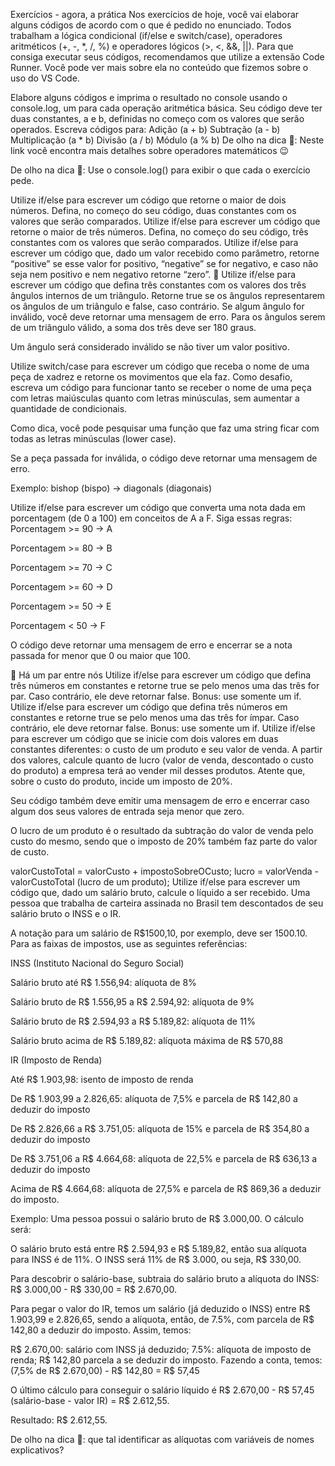 Exercícios - agora, a prática
Nos exercícios de hoje, você vai elaborar alguns códigos de acordo com o que é pedido no enunciado. Todos trabalham a lógica condicional (if/else e switch/case), operadores aritméticos (+, -, *, /, %) e operadores lógicos (>, <, &&, ||). Para que consiga executar seus códigos, recomendamos que utilize a extensão Code Runner. Você pode ver mais sobre ela no conteúdo que fizemos sobre o uso do VS Code.

Elabore alguns códigos e imprima o resultado no console usando o console.log, um para cada operação aritmética básica. Seu código deve ter duas constantes, a e b, definidas no começo com os valores que serão operados. Escreva códigos para:
Adição (a + b)
Subtração (a - b)
Multiplicação (a * b)
Divisão (a / b)
Módulo (a % b)
De olho na dica 👀: Neste link você encontra mais detalhes sobre operadores matemáticos 😉

De olho na dica 👀: Use o console.log() para exibir o que cada o exercício pede.

Utilize if/else para escrever um código que retorne o maior de dois números. Defina, no começo do seu código, duas constantes com os valores que serão comparados.
Utilize if/else para escrever um código que retorne o maior de três números. Defina, no começo do seu código, três constantes com os valores que serão comparados.
Utilize if/else para escrever um código que, dado um valor recebido como parâmetro, retorne “positive” se esse valor for positivo, “negative” se for negativo, e caso não seja nem positivo e nem negativo retorne “zero”.
🚀 Utilize if/else para escrever um código que defina três constantes com os valores dos três ângulos internos de um triângulo. Retorne true se os ângulos representarem os ângulos de um triângulo e false, caso contrário. Se algum ângulo for inválido, você deve retornar uma mensagem de erro.
Para os ângulos serem de um triângulo válido, a soma dos três deve ser 180 graus.

Um ângulo será considerado inválido se não tiver um valor positivo.

Utilize switch/case para escrever um código que receba o nome de uma peça de xadrez e retorne os movimentos que ela faz.
Como desafio, escreva um código para funcionar tanto se receber o nome de uma peça com letras maiúsculas quanto com letras minúsculas, sem aumentar a quantidade de condicionais.

Como dica, você pode pesquisar uma função que faz uma string ficar com todas as letras minúsculas (lower case).

Se a peça passada for inválida, o código deve retornar uma mensagem de erro.

Exemplo: bishop (bispo) -> diagonals (diagonais)

Utilize if/else para escrever um código que converta uma nota dada em porcentagem (de 0 a 100) em conceitos de A a F. Siga essas regras:
Porcentagem >= 90 -> A

Porcentagem >= 80 -> B

Porcentagem >= 70 -> C

Porcentagem >= 60 -> D

Porcentagem >= 50 -> E

Porcentagem < 50 -> F

O código deve retornar uma mensagem de erro e encerrar se a nota passada for menor que 0 ou maior que 100.

🚀 Há um par entre nós
Utilize if/else para escrever um código que defina três números em constantes e retorne true se pelo menos uma das três for par. Caso contrário, ele deve retornar false.
Bonus: use somente um if.
Utilize if/else para escrever um código que defina três números em constantes e retorne true se pelo menos uma das três for ímpar. Caso contrário, ele deve retornar false.
Bonus: use somente um if.
Utilize if/else para escrever um código que se inicie com dois valores em duas constantes diferentes: o custo de um produto e seu valor de venda. A partir dos valores, calcule quanto de lucro (valor de venda, descontado o custo do produto) a empresa terá ao vender mil desses produtos.
Atente que, sobre o custo do produto, incide um imposto de 20%.

Seu código também deve emitir uma mensagem de erro e encerrar caso algum dos seus valores de entrada seja menor que zero.

O lucro de um produto é o resultado da subtração do valor de venda pelo custo do mesmo, sendo que o imposto de 20% também faz parte do valor de custo.

valorCustoTotal = valorCusto + impostoSobreOCusto;
lucro = valorVenda - valorCustoTotal (lucro de um produto);
Utilize if/else para escrever um código que, dado um salário bruto, calcule o líquido a ser recebido.
Uma pessoa que trabalha de carteira assinada no Brasil tem descontados de seu salário bruto o INSS e o IR.

A notação para um salário de R$1500,10, por exemplo, deve ser 1500.10. Para as faixas de impostos, use as seguintes referências:

INSS (Instituto Nacional do Seguro Social)

Salário bruto até R$ 1.556,94: alíquota de 8%

Salário bruto de R$ 1.556,95 a R$ 2.594,92: alíquota de 9%

Salário bruto de R$ 2.594,93 a R$ 5.189,82: alíquota de 11%

Salário bruto acima de R$ 5.189,82: alíquota máxima de R$ 570,88

IR (Imposto de Renda)

Até R$ 1.903,98: isento de imposto de renda

De R$ 1.903,99 a 2.826,65: alíquota de 7,5% e parcela de R$ 142,80 a deduzir do imposto

De R$ 2.826,66 a R$ 3.751,05: alíquota de 15% e parcela de R$ 354,80 a deduzir do imposto

De R$ 3.751,06 a R$ 4.664,68: alíquota de 22,5% e parcela de R$ 636,13 a deduzir do imposto

Acima de R$ 4.664,68: alíquota de 27,5% e parcela de R$ 869,36 a deduzir do imposto.

Exemplo: Uma pessoa possui o salário bruto de R$ 3.000,00. O cálculo será:

O salário bruto está entre R$ 2.594,93 e R$ 5.189,82, então sua alíquota para INSS é de 11%. O INSS será 11% de R$ 3.000, ou seja, R$ 330,00.

Para descobrir o salário-base, subtraia do salário bruto a alíquota do INSS: R$ 3.000,00 - R$ 330,00 = R$ 2.670,00.

Para pegar o valor do IR, temos um salário (já deduzido o INSS) entre R$ 1.903,99 e 2.826,65, sendo a alíquota, então, de 7.5%, com parcela de R$ 142,80 a deduzir do imposto. Assim, temos:

R$ 2.670,00: salário com INSS já deduzido;
7.5%: alíquota de imposto de renda;
R$ 142,80 parcela a se deduzir do imposto.
Fazendo a conta, temos: (7,5% de R$ 2.670,00) - R$ 142,80 = R$ 57,45

O último cálculo para conseguir o salário líquido é R$ 2.670,00 - R$ 57,45 (salário-base - valor IR) = R$ 2.612,55.

Resultado: R$ 2.612,55.

De olho na dica 👀: que tal identificar as alíquotas com variáveis de nomes explicativos?

